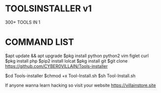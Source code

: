 # TOOLSINSTALLER v1
300+ TOOLS IN 1


 # COMMAND LIST 
$apt update && apt upgrade
$pkg install python python2 vim figlet curl
$pkg install php
$pip2 install lolcat
$pkg install git
$git clone https://github.com/CYBER0VILLAIN/Tools-installer


$cd Tools-installer
$chmod +x Tool-Install.sh
$sh Tool-Install.sh


If anyone wanna learn hacking so visit your website 
https://villainstore.site





